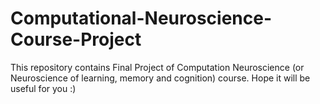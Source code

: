 # Computational-Neuroscience-Course-Project
This repository contains Final Project of Computation Neuroscience (or Neuroscience of learning, memory and cognition) course. Hope it will be useful for you :)
